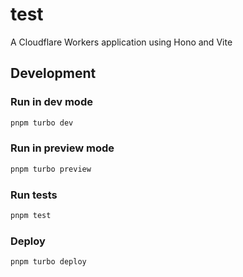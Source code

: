 # test

A Cloudflare Workers application using Hono and Vite

## Development

### Run in dev mode

```sh
pnpm turbo dev
```

### Run in preview mode

```sh
pnpm turbo preview
```

### Run tests

```sh
pnpm test
```

### Deploy

```sh
pnpm turbo deploy
```
